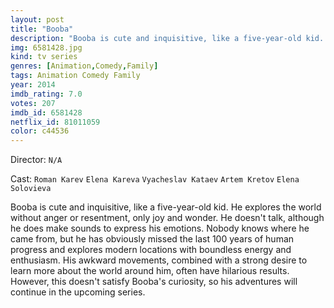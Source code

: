 ```yaml
---
layout: post
title: "Booba"
description: "Booba is cute and inquisitive, like a five-year-old kid. He explores the world without anger or resentment, only joy and wonder. He doesn't talk, although he does make sounds to express his emotions. Nobody knows where he came from, but he has obviously missed the last 100 years of human progress and explores modern locations with boundless energy and enthusiasm. His awkward movements, combined with a strong desire to learn more about the world around him, often have hilarious results. Ho.."
img: 6581428.jpg
kind: tv series
genres: [Animation,Comedy,Family]
tags: Animation Comedy Family 
year: 2014
imdb_rating: 7.0
votes: 207
imdb_id: 6581428
netflix_id: 81011059
color: c44536
---
```

Director: `N/A`  

Cast: `Roman Karev` `Elena Kareva` `Vyacheslav Kataev` `Artem Kretov` `Elena Solovieva` 

Booba is cute and inquisitive, like a five-year-old kid. He explores the world without anger or resentment, only joy and wonder. He doesn't talk, although he does make sounds to express his emotions. Nobody knows where he came from, but he has obviously missed the last 100 years of human progress and explores modern locations with boundless energy and enthusiasm. His awkward movements, combined with a strong desire to learn more about the world around him, often have hilarious results. However, this doesn't satisfy Booba's curiosity, so his adventures will continue in the upcoming series.
